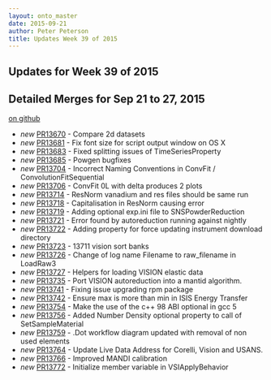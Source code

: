 ```yaml
---
layout: onto_master
date: 2015-09-21
author: Peter Peterson
title: Updates Week 39 of 2015
---
```

Updates for Week 39 of 2015
---------------------------

Detailed Merges for Sep 21 to 27, 2015
--------------------------------------
[on github](https://github.com/mantidproject/mantid/pulls?q=is%3Apr+merged%3A2015-09-22..2015-09-27)

* *new* [PR13670](https://github.com/mantidproject/mantid/pull/13670) - Compare 2d datasets
* *new* [PR13681](https://github.com/mantidproject/mantid/pull/13681) - Fix font size for script output window on OS X
* *new* [PR13683](https://github.com/mantidproject/mantid/pull/13683) - Fixed splitting issues of TimeSeriesProperty
* *new* [PR13685](https://github.com/mantidproject/mantid/pull/13685) - Powgen bugfixes
* *new* [PR13704](https://github.com/mantidproject/mantid/pull/13704) - Incorrect Naming Conventions in ConvFit / ConvolutionFitSequential
* *new* [PR13706](https://github.com/mantidproject/mantid/pull/13706) - ConvFit 0L with delta produces 2 plots
* *new* [PR13714](https://github.com/mantidproject/mantid/pull/13714) - ResNorm vanadium and res files should be same run
* *new* [PR13718](https://github.com/mantidproject/mantid/pull/13718) - Capitalisation in ResNorm causing error
* *new* [PR13719](https://github.com/mantidproject/mantid/pull/13719) - Adding optional exp.ini file to SNSPowderReduction
* *new* [PR13721](https://github.com/mantidproject/mantid/pull/13721) - Error found by autoreduction running against nightly
* *new* [PR13722](https://github.com/mantidproject/mantid/pull/13722) - Adding property for force updating instrument download directory
* *new* [PR13723](https://github.com/mantidproject/mantid/pull/13723) - 13711 vision sort banks
* *new* [PR13726](https://github.com/mantidproject/mantid/pull/13726) - Change of log name Filename to raw_filename in LoadRaw3
* *new* [PR13727](https://github.com/mantidproject/mantid/pull/13727) - Helpers for loading VISION elastic data
* *new* [PR13735](https://github.com/mantidproject/mantid/pull/13735) - Port VISION autoreduction into a mantid algorithm.
* *new* [PR13741](https://github.com/mantidproject/mantid/pull/13741) - Fixing issue upgrading rpm package
* *new* [PR13742](https://github.com/mantidproject/mantid/pull/13742) - Ensure max is more than min in ISIS Energy Transfer
* *new* [PR13754](https://github.com/mantidproject/mantid/pull/13754) - Make the use of the c++ 98 ABI optional in gcc 5
* *new* [PR13756](https://github.com/mantidproject/mantid/pull/13756) - Added Number Density optional property to call of SetSampleMaterial
* *new* [PR13759](https://github.com/mantidproject/mantid/pull/13759) - .Dot workflow diagram updated with removal of non used elements
* *new* [PR13764](https://github.com/mantidproject/mantid/pull/13764) - Update Live Data Address for Corelli, Vision and USANS.
* *new* [PR13766](https://github.com/mantidproject/mantid/pull/13766) - Improved MANDI calibration
* *new* [PR13772](https://github.com/mantidproject/mantid/pull/13772) - Initialize member variable in VSIApplyBehavior
